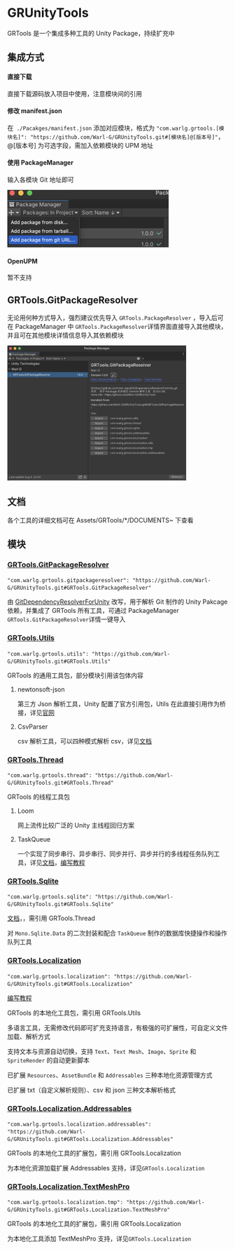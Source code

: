# GRUnityTools
GRTools 是一个集成多种工具的 Unity Package，持续扩充中    

## 集成方式

#### 直接下载

直接下载源码放入项目中使用，注意模块间的引用  

#### 修改 manifest.json

在` ./Pacakges/manifest.json` 添加对应模块，格式为 `"com.warlg.grtools.[模块名]": "https://github.com/Warl-G/GRUnityTools.git#[模块名]@[版本号]"`，@[版本号] 为可选字段，需加入依赖模块的 UPM 地址

#### 使用 PackageManager  

输入各模块 Git 地址即可

<img src="README~/Readme01.png" style="zoom:50%;" />

#### OpenUPM

暂不支持

## GRTools.GitPackageResolver  

无论用何种方式导入，强烈建议优先导入 `GRTools.PackageResolver` ，导入后可在 PackageManager 中 `GRTools.PackageResolver`详情界面直接导入其他模块，并且可在其他模块详情信息导入其依赖模块

<img src="README~/Readme02.png" style="zoom:40%;" />

## 文档  

各个工具的详细文档可在 Assets/GRTools/*/DOCUMENTS~ 下查看   

## 模块

### [GRTools.GitPackageResolver](Assets/GRTools/GitPackageResolver/DOCUMENTS~/DOCUMENT.md)   

`"com.warlg.grtools.gitpackageresolver": "https://github.com/Warl-G/GRUnityTools.git#GRTools.GitPackageResolver"`  

由 [GitDependencyResolverForUnity](https://github.com/mob-sakai/GitDependencyResolverForUnity) 改写，用于解析 Git 制作的 Unity Pakcage 依赖，并集成了 GRTools 所有工具，可通过 PackageManager `GRTools.GitPackageResolver`详情一键导入  

### [GRTools.Utils](Assets/GRTools/Utils/DOCUMENTS~/DOCUMENT.md)  

 `"com.warlg.grtools.utils": "https://github.com/Warl-G/GRUnityTools.git#GRTools.Utils"`

GRTools 的通用工具包，部分模块引用该包体内容

1. newtonsoft-json  

   第三方 Json 解析工具，Unity 配置了官方引用包，Utils 在此直接引用作为桥接，详见[官网](https://www.newtonsoft.com/json)

2. CsvParser  

   csv 解析工具，可以四种模式解析 csv，详见[文档](Assets/GRTools/Utils/Documentation~/Utils.md)

### [GRTools.Thread](Assets/GRTools/Thread/DOCUMENTS~/DOCUMENT.md)   

`"com.warlg.grtools.thread": "https://github.com/Warl-G/GRUnityTools.git#GRTools.Thread"`

GRTools 的线程工具包  

1. Loom

   网上流传比较广泛的 Unity 主线程回归方案

2. TaskQueue

   一个实现了同步串行、异步串行、同步并行、异步并行的多线程任务队列工具，详见[文档](Assets/GRTools/Thread/Documentation~/TaskQueue.md)，[编写教程](https://warl-g.github.io/posts/unity-taskqueue/)     

### [GRTools.Sqlite](Assets/GRTools/DataBase/Sqlite/DOCUMENTS~/DOCUMENT.md)  

`"com.warlg.grtools.sqlite": "https://github.com/Warl-G/GRUnityTools.git#GRTools.Sqlite"`

[文档](Assets/GRTools/DataBase/Sqlite/Documentation~/SqliteHelper.md)，，需引用 GRTools.Thread

对 `Mono.Sqlite.Data` 的二次封装和配合 `TaskQueue` 制作的数据库快捷操作和操作队列工具

### [GRTools.Localization](Assets/GRTools/Localization/DOCUMENTS~/DOCUMENT.md)  

`"com.warlg.grtools.localization": "https://github.com/Warl-G/GRUnityTools.git#GRTools.Localization"`

[编写教程](https://warl-g.github.io/posts/Unity-Localization/)

GRTools 的本地化工具包，需引用 GRTools.Utils  

多语言工具，无需修改代码即可扩充支持语言，有极强的可扩展性，可自定义文件加载、解析方式  

支持文本与资源自动切换，支持 `Text`、`Text Mesh`、`Image`、`Sprite` 和 `SpriteRender` 的自动更新脚本

已扩展 `Resources`、`AssetBundle` 和 `Addressables` 三种本地化资源管理方式

已扩展 txt（自定义解析规则）、csv 和 json 三种文本解析格式  

### [GRTools.Localization.Addressables](Assets/GRTools/LocalizationExtra/LocalizationAddressables/DOCUMENTS~/DOCUMENT.md)   

`"com.warlg.grtools.localization.addressables": "https://github.com/Warl-G/GRUnityTools.git#GRTools.Localization.Addressables"`

GRTools 的本地化工具的扩展包，需引用 GRTools.Localization   

为本地化资源加载扩展 Addressables 支持，详见`GRTools.Localization`  

### [GRTools.Localization.TextMeshPro](Assets/GRTools/LocalizationExtra/LocalizationTMP/DOCUMENTS~/DOCUMENT.md)   

`"com.warlg.grtools.localization.tmp": "https://github.com/Warl-G/GRUnityTools.git#GRTools.Localization.TextMeshPro"`

GRTools 的本地化工具的扩展包，需引用 GRTools.Localization   

为本地化工具添加 TextMeshPro 支持，详见`GRTools.Localization`  